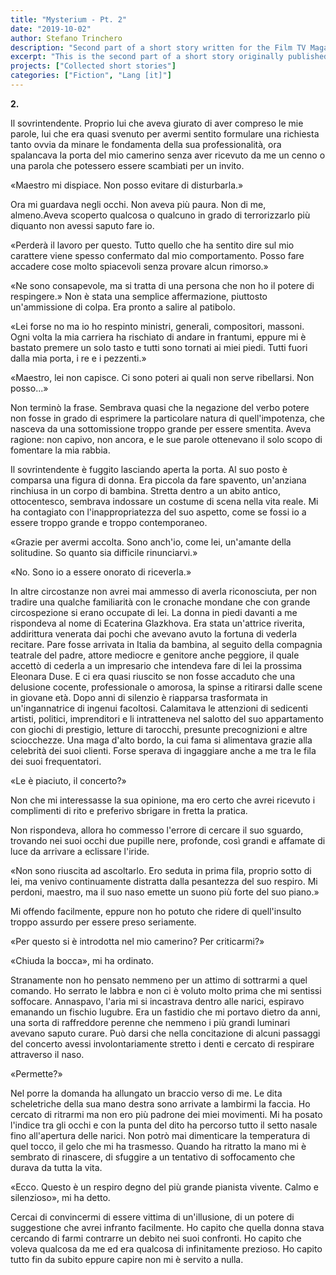 ```yaml
---
title: "Mysterium - Pt. 2"
date: "2019-10-02"
author: Stefano Trinchero
description: "Second part of a short story written for the Film TV Magazine."
excerpt: "This is the second part of a short story originally published on the Film TV magazine in 2020."
projects: ["Collected short stories"]
categories: ["Fiction", "Lang [it]"]
---
```


**2.**

Il sovrintendente. Proprio lui che aveva giurato di aver compreso le mie parole, lui che era quasi svenuto per avermi sentito formulare una richiesta tanto ovvia da minare le fondamenta della sua professionalità, ora spalancava la porta del mio camerino senza aver ricevuto da me un cenno o una parola che potessero essere scambiati per un invito. 

«Maestro mi dispiace. Non posso evitare di disturbarla.»

Ora mi guardava negli occhi. Non aveva più paura. Non di me, almeno.Aveva scoperto qualcosa o qualcuno in grado di terrorizzarlo più diquanto non avessi saputo fare io.

«Perderà il lavoro per questo. Tutto quello che ha sentito dire sul mio carattere viene spesso confermato dal mio comportamento. Posso fare accadere cose molto spiacevoli senza provare alcun rimorso.»

«Ne sono consapevole, ma si tratta di una persona che non ho il potere di respingere.»
Non è stata una semplice affermazione, piuttosto un'ammissione di colpa. Era pronto a salire al patibolo. 

«Lei forse no ma io ho respinto ministri, generali, compositori, massoni. Ogni volta la mia carriera ha rischiato di andare in frantumi, eppure mi è bastato premere un solo tasto e tutti sono tornati ai miei piedi. Tutti fuori dalla mia porta, i re e i pezzenti.»

«Maestro, lei non capisce. Ci sono poteri ai quali non serve ribellarsi. Non posso...»

Non terminò la frase. Sembrava quasi che la negazione del verbo potere non fosse in grado di esprimere la particolare natura di quell'impotenza, che nasceva da una sottomissione troppo grande per essere smentita. Aveva ragione: non capivo, non ancora, e le sue parole ottenevano il solo scopo di fomentare la mia rabbia. 

Il sovrintendente è fuggito lasciando aperta la porta. Al suo posto è comparsa una figura di donna. Era piccola da fare spavento, un'anziana rinchiusa in un corpo di bambina. Stretta dentro a un abito antico, ottocentesco, sembrava indossare un costume di scena nella vita reale. Mi ha contagiato con l'inappropriatezza del suo aspetto, come se fossi io a essere troppo grande e troppo contemporaneo.

«Grazie per avermi accolta. Sono anch'io, come lei, un'amante della solitudine. So quanto sia difficile rinunciarvi.»

«No. Sono io a essere onorato di riceverla.»

In altre circostanze non avrei mai ammesso di averla riconosciuta, per non tradire una qualche familiarità con le cronache mondane che con grande circospezione si erano occupate di lei. La donna in piedi davanti a me rispondeva al nome di Ecaterina Glazkhova. Era stata un'attrice riverita, addirittura venerata dai pochi che avevano avuto la fortuna di vederla recitare.‌ Pare fosse arrivata in Italia da bambina, al seguito della compagnia teatrale del padre, attore mediocre e genitore anche peggiore, il quale accettò di cederla a un impresario che intendeva fare di lei la prossima Eleonara Duse. E ci era quasi riuscito se non fosse accaduto che una delusione cocente, professionale o amorosa, la spinse a ritirarsi dalle scene in giovane età. Dopo anni di silenzio è riapparsa trasformata in un'ingannatrice di ingenui facoltosi. Calamitava le attenzioni di sedicenti artisti, politici, imprenditori e li intratteneva nel salotto del suo appartamento con giochi di prestigio, letture di tarocchi, presunte precognizioni e altre sciocchezze. Una maga d'alto bordo, la cui fama si alimentava grazie alla celebrità dei suoi clienti. Forse sperava di ingaggiare anche a me tra le fila dei suoi frequentatori.

«Le è piaciuto, il concerto?»

Non che mi interessasse la sua opinione, ma ero certo che avrei ricevuto i complimenti di rito e preferivo sbrigare in fretta la pratica. 

Non rispondeva, allora ho commesso l'errore di cercare il suo sguardo, trovando nei suoi occhi due pupille nere, profonde, così grandi e affamate di luce da arrivare a eclissare l'iride.

«Non sono riuscita ad ascoltarlo. Ero seduta in prima fila, proprio sotto di lei, ma venivo continuamente distratta dalla pesantezza del suo respiro. Mi perdoni, maestro, ma il suo naso emette un suono più forte del suo piano.»

Mi offendo facilmente, eppure non ho potuto che ridere di quell'insulto troppo assurdo per essere preso seriamente.

«Per questo si è introdotta nel mio camerino? Per criticarmi?»

«Chiuda la bocca», mi ha ordinato.

Stranamente non ho pensato nemmeno per un attimo di sottrarmi a quel comando. Ho serrato le labbra e non ci è voluto molto prima che mi sentissi soffocare. Annaspavo, l'aria mi si incastrava dentro alle narici, espiravo emanando un fischio lugubre. Era un 
fastidio che mi portavo dietro da anni, una sorta di raffreddore perenne che nemmeno i più grandi luminari avevano saputo curare. Può darsi che nella concitazione di alcuni passaggi del concerto avessi involontariamente stretto i denti e cercato di respirare attraverso il naso. 

«Permette?»

Nel porre la domanda ha allungato un braccio verso di me. Le dita scheletriche della sua mano destra sono arrivate a lambirmi la faccia. Ho cercato di ritrarmi ma non ero più padrone dei miei movimenti. Mi ha posato l'indice tra gli occhi e con la punta del dito ha percorso tutto il setto nasale fino all'apertura delle narici. Non potrò mai dimenticare la temperatura di quel tocco, il gelo che mi ha trasmesso. Quando ha ritratto la mano mi è sembrato di rinascere, di sfuggire a un tentativo di soffocamento che durava da tutta la vita. 

«Ecco. Questo è un respiro degno del più grande pianista vivente. Calmo e silenzioso», mi ha detto.

Cercai di convincermi di essere vittima di un'illusione, di un potere di suggestione che avrei infranto facilmente. Ho capito che quella donna stava cercando di farmi contrarre un debito nei suoi confronti. Ho capito che voleva qualcosa da me ed era qualcosa di infinitamente prezioso. Ho capito tutto fin da subito eppure capire non mi è servito a nulla.